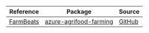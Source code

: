 | Reference | Package | Source |
|---|---|---|
|[FarmBeats](agrifood-farming-readme.md)|[azure-agrifood-farming](https://pypi.org/project/azure-agrifood-farming)|[GitHub](https://github.com/Azure/azure-sdk-for-python/blob/main/sdk/agrifood/azure-agrifood-farming)|
